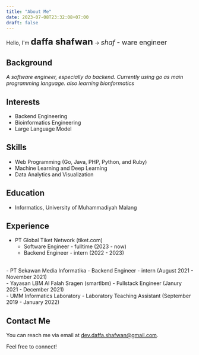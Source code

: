 ```yaml
---
title: "About Me"
date: 2023-07-08T23:32:08+07:00
draft: false
---
```


Hello, I'm <span style="font-size: 24px; font-weight: bold;">daffa shafwan</span> ->
<span style="font-size: 18px;">*shaf* - ware engineer</span>

## Background

<em>A software engineer, especially do backend. Currently using go as main programming language. also learning bionformatics</em>

## Interests

- Backend Engineering
- Bioinformatics Engineering
- Large Language Model

## Skills

- Web Programming (Go, Java, PHP, Python, and Ruby)
- Machine Learning and Deep Learning
- Data Analytics and Visualization

## Education

- Informatics, University of Muhammadiyah Malang

## Experience

- PT Global Tiket Network (tiket.com)
  - Software Engineer - fulltime (2023 - now)
  - Backend Engineer - intern (2022 - 2023)
<br>
- PT Sekawan Media Informatika
  - Backend Engineer - intern (August 2021 - November 2021)
<br>
- Yayasan LBM Al Falah Sragen (smartlbm)
  - Fullstack Engineer (Janury 2021 - December 2021)
<br>
- UMM Informatics Laboratory
  - Laboratory Teaching Assistant (September 2019 - January 2022)


## Contact Me

You can reach me via email at <span style="text-decoration: underline;">dev.daffa.shafwan@gmail.com</span>.

Feel free to connect!

